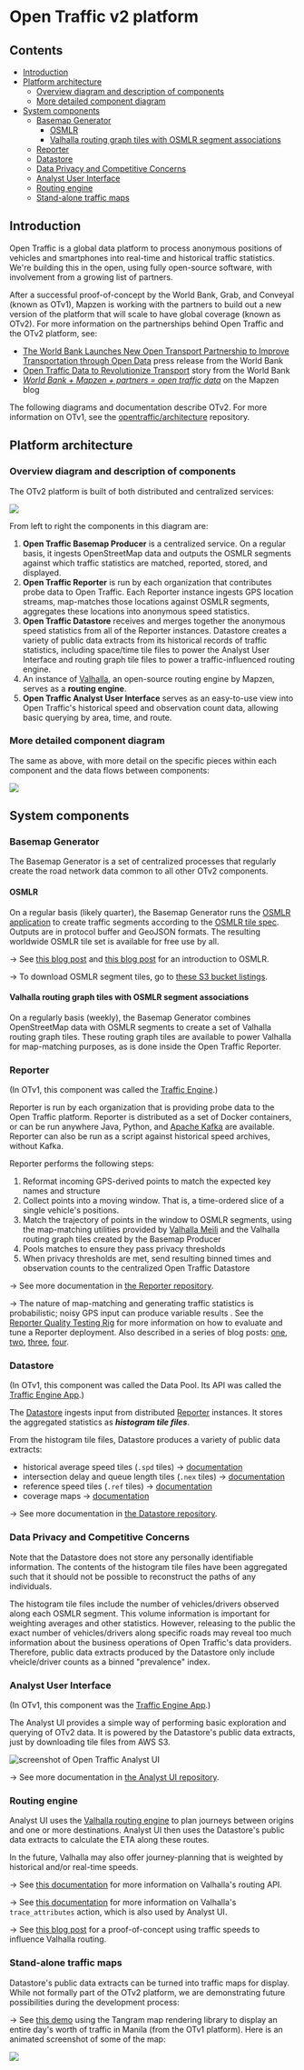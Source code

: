 # Open Traffic v2 platform

## Contents

<!-- the following is generated by:
     1. npm install --save markdown-toc -g
     2. markdown-toc -i README.md
-->

<!-- toc -->

- [Introduction](#introduction)
- [Platform architecture](#platform-architecture)
  * [Overview diagram and description of components](#overview-diagram-and-description-of-components)
  * [More detailed component diagram](#more-detailed-component-diagram)
- [System components](#system-components)
  * [Basemap Generator](#basemap-generator)
    + [OSMLR](#osmlr)
    + [Valhalla routing graph tiles with OSMLR segment associations](#valhalla-routing-graph-tiles-with-osmlr-segment-associations)
  * [Reporter](#reporter)
  * [Datastore](#datastore)
  * [Data Privacy and Competitive Concerns](#data-privacy-and-competitive-concerns)
  * [Analyst User Interface](#analyst-user-interface)
  * [Routing engine](#routing-engine)
  * [Stand-alone traffic maps](#stand-alone-traffic-maps)

<!-- tocstop -->

## Introduction

Open Traffic is a global data platform to process anonymous positions of vehicles and smartphones into real-time and historical traffic statistics. We're building this in the open, using fully open-source software, with involvement from a growing list of partners.

After a successful proof-of-concept by the World Bank, Grab, and Conveyal (known as OTv1), Mapzen is working with the partners to build out a new version of the platform that will scale to have global coverage (known as OTv2). For more information on the partnerships behind Open Traffic and the OTv2 platform, see:

- [The World Bank Launches New Open Transport Partnership to Improve Transportation through Open Data](http://www.worldbank.org/en/news/press-release/2016/12/19/the-world-bank-launches-new-open-transport-partnership-to-improve-transportation-through-open-data) press release from the World Bank
- [Open Traffic Data to Revolutionize Transport](http://www.worldbank.org/en/news/feature/2016/12/19/open-traffic-data-to-revolutionize-transport) story from the World Bank
- [_World Bank + Mapzen + partners = open traffic data_](https://mapzen.com/blog/announcing-open-traffic/) on the Mapzen blog 

The following diagrams and documentation describe OTv2. For more information on OTv1, see the [opentraffic/architecture](https://github.com/opentraffic/architecture) repository.

## Platform architecture
### Overview diagram and description of components

The OTv2 platform is built of both distributed and centralized services:

![](images/otv2-overview-component-diagram.png)
<!-- To view and edit the original diagram: https://docs.google.com/drawings/d/12B5inmN1jrfIjJ2BQLnVJl3uW_g30OGr7DFiwA9nQTM/edit -->

From left to right the components in this diagram are:

1. **Open Traffic Basemap Producer** is a centralized service. On a regular basis, it ingests OpenStreetMap data and outputs the OSMLR segments against which traffic statistics are matched, reported, stored, and displayed.
2. **Open Traffic Reporter** is run by each organization that contributes probe data to Open Traffic. Each Reporter instance ingests GPS location streams, map-matches those locations against OSMLR segments, aggregates these locations into anonymous speed statistics.
3. **Open Traffic Datastore** receives and merges together the anonymous speed statistics from all of the Reporter instances. Datastore creates a variety of public data extracts from its historical records of traffic statistics, including space/time tile files to power the Analyst User Interface and routing graph tile files to power a traffic-influenced routing engine.
4. An instance of [Valhalla](https://github.com/valhalla), an open-source routing engine by Mapzen, serves as a **routing engine**.
5. **Open Traffic Analyst User Interface** serves as an easy-to-use view into Open Traffic's historical speed and observation count data, allowing basic querying by area, time, and route.

### More detailed component diagram

The same as above, with more detail on the specific pieces within each component and the data flows between components:

![](images/otv2-architecture-component-diagram.png)
<!-- To view and edit the original diagram: https://docs.google.com/drawings/d/17KOkCOvnq7WyUmsnmHoaQjarUO4eLqBFv7TIq0QY9ac/edit -->

## System components

### Basemap Generator

The Basemap Generator is a set of centralized processes that regularly create the road network data common to all other OTv2 components.

#### OSMLR

On a regular basis (likely quarter), the Basemap Generator runs the [OSMLR application](https://github.com/opentraffic/osmlr) to create traffic segments according to the [OSMLR tile spec](https://github.com/opentraffic/osmlr-tile-spec). Outputs are in protocol buffer and GeoJSON formats. The resulting worldwide OSMLR tile set is available for free use by all.

→ See [this blog post](https://mapzen.com/blog/open-traffic-osmlr-technical-preview) and [this blog post](https://mapzen.com/blog/osmlr-2nd-technical-preview/) for an introduction to OSMLR.

→ To download OSMLR segment tiles, go to [these S3 bucket listings](https://s3.amazonaws.com/osmlr-tiles/listing.html).

#### Valhalla routing graph tiles with OSMLR segment associations

On a regularly basis (weekly), the Basemap Generator combines OpenStreetMap data with OSMLR segments to create a set of Valhalla routing graph tiles. These routing graph tiles are available to power Valhalla for map-matching purposes, as is done inside the Open Traffic Reporter.

### Reporter

(In OTv1, this component was called the [Traffic Engine](https://github.com/opentraffic/traffic-engine).)

Reporter is run by each organization that is providing probe data to the Open Traffic platform. Reporter is distributed as a set of Docker containers, or can be run anywhere Java, Python, and [Apache Kafka](https://kafka.apache.org/) are available. Reporter can also be run as a script against historical speed archives, without Kafka.

Reporter performs the following steps:

1. Reformat incoming GPS-derived points to match the expected key names and structure
2. Collect points into a moving window. That is, a time-ordered slice of a single vehicle's positions.
3. Match the trajectory of points in the window to OSMLR segments, using the map-matching utilities provided by [Valhalla Meili](https://github.com/valhalla/valhalla/blob/master/docs/meili.md) and the Valhalla routing graph tiles created by the Basemap Producer
4. Pools matches to ensure they pass privacy thresholds
5. When privacy thresholds are met, send resulting binned times and observation counts to the centralized Open Traffic Datastore

→ See more documentation in [the Reporter repository](https://github.com/opentraffic/reporter).

→ The nature of map-matching and generating traffic statistics is probabilistic; noisy GPS input can produce variable results . See the [Reporter Quality Testing Rig](https://github.com/opentraffic/reporter-quality-testing-rig) for more information on how to evaluate and tune a Reporter deployment. Also described in a series of blog posts: [one](https://mapzen.com/blog/map-matching-validation/), [two](https://mapzen.com/blog/data-driven-map-matching/), [three](https://mapzen.com/blog/map-matching-post-processing/), [four](https://mapzen.com/blog/map-matching-built-env/).

### Datastore

(In OTv1, this component was called the Data Pool. Its API was called the [Traffic Engine App](https://github.com/opentraffic/traffic-engine-app).)

The [Datastore](https://github.com/opentraffic/datastore) ingests input from distributed [Reporter](https://github.com/opentraffic/reporter) instances. It stores the aggregated statistics as ***histogram tile files***.

From the histogram tile files, Datastore produces a variety of public data extracts:

- historical average speed tiles (`.spd` tiles) → [documentation](https://github.com/opentraffic/datastore/blob/master/public_data_extracts.md#historical-average-speed-tiles)
- intersection delay and queue length tiles (`.nex` tiles) → [documentation](https://github.com/opentraffic/datastore/blob/master/public_data_extracts.md#intersection-delays-and-queue-lengths)
- reference speed tiles (`.ref` tiles) → [documentation](https://github.com/opentraffic/datastore/blob/master/public_data_extracts.md#reference-speed-tiles)
- coverage maps → [documentation](https://github.com/opentraffic/datastore/blob/master/coverage_map.md)

→ See more documentation in [the Datastore repository](https://github.com/opentraffic/datastore).

### Data Privacy and Competitive Concerns

Note that the Datastore does not store any personally identifiable information. The contents of the histogram tile files have been aggregated such that it should not be possible to reconstruct the paths of any individuals.

The histogram tile files include the number of vehicles/drivers observed along each OSMLR segment. This volume information is important for weighting averages and other statistics. However, releasing to the public the exact number of vehicles/drivers along specific roads may reveal too much information about the business operations of Open Traffic's data providers. Therefore, public data extracts produced by the Datastore only include vheicle/driver counts as a binned "prevalence" index.

### Analyst User Interface

(In OTv1, this component was the [Traffic Engine App](https://github.com/opentraffic/traffic-engine-app).)

The Analyst UI provides a simple way of performing basic exploration and querying of OTv2 data. It is powered by the Datastore's public data extracts, just by downloading tile files from AWS S3.

![screenshot of Open Traffic Analyst UI](/images/otv2-analyst-ui-screenshot.png)

→ See more documentation in [the Analyst UI repository](https://github.com/opentraffic/analyst-ui).

### Routing engine

Analyst UI uses the [Valhalla routing engine](https://github.com/valhalla) to plan journeys between origins and one or more destinations. Analyst UI then uses the Datastore's public data extracts to calculate the ETA along these routes. 

In the future, Valhalla may also offer journey-planning that is weighted by historical and/or real-time speeds.

→ See [this documentation](https://mapzen.com/documentation/mobility/turn-by-turn/api-reference/) for more information on Valhalla's routing API.

→ See [this documentation](https://mapzen.com/documentation/mobility/map-matching/api-reference/#trace-attributes-action) for more information on Valhalla's `trace_attributes` action, which is also used by Analyst UI.

→ See [this blog post](https://mapzen.com/blog/speed-tiles/) for a proof-of-concept using traffic speeds to influence Valhalla routing.

### Stand-alone traffic maps

Datastore's public data extracts can be turned into traffic maps for display. While not formally part of the OTv2 platform, we are demonstrating future possibilities during the development process:

→ See [this demo](https://mapzen.github.io/open-traffic-poc-data-demo/) using the Tangram map rendering library to display an entire day's worth of traffic in Manila (from the OTv1 platform). Here is an animated screenshot of some of the map:

![](images/otv1-tangram-map-demo-animation.gif)
